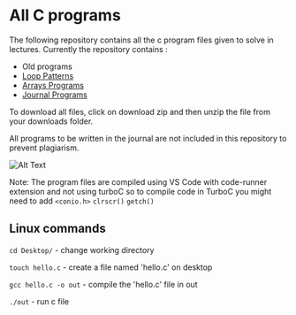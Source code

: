 # All **C** programs

The following repository contains all the c program files given to solve in lectures.
Currently the repository contains :

- Old programs
- [Loop Patterns](patterns/programs.md)
-  [Arrays Programs](arrays/programs.md)
- [Journal Programs](https://github.com/TejasBhovad/journal-1)

To download all files, click on download zip and then unzip the file from your downloads folder.

All programs to be written in the journal are not included in this repository to prevent plagiarism.

![Alt Text](https://i.postimg.cc/1tGsSRQx/Screenshot-2022-09-15-at-8-44-45-PM.png)

Note: The program files are compiled using VS Code with code-runner extension and not using turboC so to compile code in TurboC you might need to add `<conio.h>` `clrscr()` `getch()`

## Linux commands

`cd Desktop/` - change working directory

`touch hello.c` - create a file named 'hello.c' on desktop

`gcc hello.c -o out` - compile the 'hello.c' file in out

`./out` - run c file
